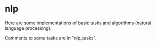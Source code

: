 # nlp
Here are some implementations of basic tasks and algorithms (natural language processing).

Comments to some tasks are in "nlp_tasks".

